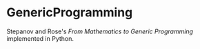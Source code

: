 # GenericProgramming
Stepanov and Rose's _From Mathematics to Generic Programming_ implemented in Python.
